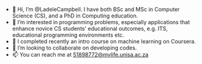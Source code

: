 - 👋 Hi, I’m @LadeleCampbell. I have both BSc and MSc in Computer Science (CS), and a PhD in Computing education.
- 👀 I’m interested in programming problems, especially applications that enhance novice CS students' educational outcomes, e.g. ITS, educational programming environments etc.
- 🌱 I completed recently an intro course on machine learning on Coursera.
- 💞️ I’m looking to collaborate on developing codes.
- 📫 You can reach me at 51898772@mylife.unisa.ac.za

<!---
LadeleCampbell/LadeleCampbell is a ✨ special ✨ repository because its `README.md` (this file) appears on your GitHub profile.
You can click the Preview link to take a look at your changes.
--->
